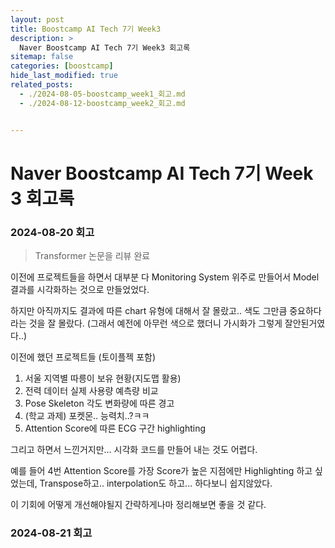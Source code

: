 ```yaml
---
layout: post
title: Boostcamp AI Tech 7기 Week3
description: >
  Naver Boostcamp AI Tech 7기 Week3 회고록
sitemap: false
categories: [boostcamp]
hide_last_modified: true
related_posts:
  - ./2024-08-05-boostcamp_week1_회고.md
  - ./2024-08-12-boostcamp_week2_회고.md


---
```


# Naver Boostcamp AI Tech 7기 Week 3 회고록

### 2024-08-20 회고

>  Transformer 논문을 리뷰 완료

이전에 프로젝트들을 하면서 대부분 다 Monitoring System 위주로 만들어서 Model 결과를 시각화하는 것으로 만들었었다.

하지만 아직까지도 결과에 따른 chart 유형에 대해서 잘 몰랐고.. 색도 그만큼 중요하다라는 것을 잘 몰랐다. (그래서 예전에 아무런 색으로 했더니 가시화가 그렇게 잘안된거였다..)

이전에 했던 프로젝트들 (토이플젝 포함)

1. 서울 지역별 따릉이 보유 현황(지도맵 활용)
2. 전력 데이터 실제 사용량 예측량 비교
3. Pose Skeleton 각도 변화량에 따른 경고
4. (학교 과제) 포켓몬.. 능력치..?ㅋㅋ
5. Attention Score에 따른 ECG 구간 highlighting

그리고 하면서 느낀거지만... 시각화 코드를 만들어 내는 것도 어렵다.

예를 들어 4번 Attention Score를 가장 Score가 높은 지점에만 Highlighting 하고 싶었는데, Transpose하고.. interpolation도 하고... 하다보니 쉽지않았다.

이 기회에 어떻게 개선해야될지 간략하게나마 정리해보면 좋을 것 같다.



### 2024-08-21 회고

